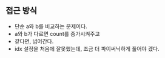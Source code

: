 ## 접근 방식
  - 단순 a와 b를 비교하는 문제이다.
  - a와 b가 다르면 count를 증가시켜주고
  - 같다면, 넘어간다.
  - idx 설정을 처음에 잘못했는데, 조금 더 파이써닉하게 풀어야 겠다.

